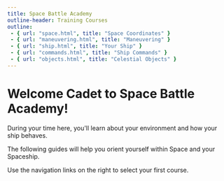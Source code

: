 ```yaml
---
title: Space Battle Academy
outline-header: Training Courses
outline:
 - { url: "space.html", title: "Space Coordinates" }
 - { url: "maneuvering.html", title: "Maneuvering" }
 - { url: "ship.html", title: "Your Ship" }
 - { url: "commands.html", title: "Ship Commands" }
 - { url: "objects.html", title: "Celestial Objects" }
---
```


Welcome Cadet to Space Battle Academy!
========

During your time here, you'll learn about your environment and how your ship behaves.

The following guides will help you orient yourself within Space and your Spaceship.

Use the navigation links on the right to select your first course.
